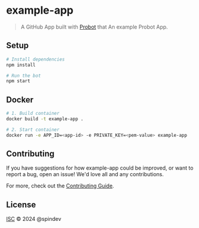 # example-app

> A GitHub App built with [Probot](https://github.com/probot/probot) that An example Probot App.

## Setup

```sh
# Install dependencies
npm install

# Run the bot
npm start
```

## Docker

```sh
# 1. Build container
docker build -t example-app .

# 2. Start container
docker run -e APP_ID=<app-id> -e PRIVATE_KEY=<pem-value> example-app
```

## Contributing

If you have suggestions for how example-app could be improved, or want to report a bug, open an issue! We'd love all and any contributions.

For more, check out the [Contributing Guide](CONTRIBUTING.md).

## License

[ISC](LICENSE) © 2024 @spindev
